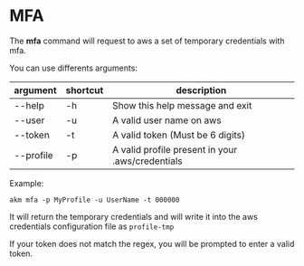 # MFA

The **mfa** command will request to aws a set of temporary credentials with mfa.

You can use differents arguments:

| argument  | shortcut | description                                      |
| --------- | -------- | ------------------------------------------------ |
| --help    | -h       | Show this help message and exit                  |
| --user    | -u       | A valid user name on aws                         |
| --token   | -t       | A valid token (Must be 6 digits)                 |
| --profile | -p       | A valid profile present in your .aws/credentials |

Example:

```shell
akm mfa -p MyProfile -u UserName -t 000000
```

It will return the temporary credentials and will write it into the aws credentials configuration file as `profile-tmp`

If your token does not match the regex, you will be prompted to enter a valid token.
